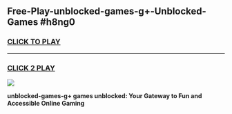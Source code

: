 
## Free-Play-unblocked-games-g+-Unblocked-Games #h8ng0
<h3>
<a href="https://news.freeplayer.one?title=unblocked-games-g+&ref=8M">CLICK TO PLAY</a></h3>
<hr>

<h3>
<a href="https://news.freeplayer.one?title=unblocked-games-g+&ref=8M">CLICK 2 PLAY</a>
  
</h3>

<a href="https://news.freeplayer.one?title=unblocked-games-g+&ref=8M"><img src="https://clearcache.store/games.png"></a>


**unblocked-games-g+ games unblocked: Your Gateway to Fun and Accessible Online Gaming**
